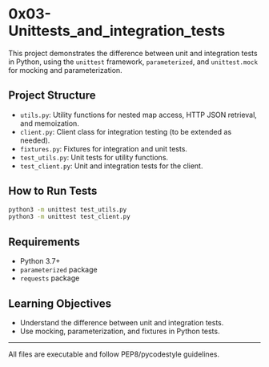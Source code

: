# 0x03-Unittests_and_integration_tests

This project demonstrates the difference between unit and integration tests in Python, using the `unittest` framework, `parameterized`, and `unittest.mock` for mocking and parameterization.

## Project Structure
- `utils.py`: Utility functions for nested map access, HTTP JSON retrieval, and memoization.
- `client.py`: Client class for integration testing (to be extended as needed).
- `fixtures.py`: Fixtures for integration and unit tests.
- `test_utils.py`: Unit tests for utility functions.
- `test_client.py`: Unit and integration tests for the client.

## How to Run Tests

```bash
python3 -m unittest test_utils.py
python3 -m unittest test_client.py
```

## Requirements
- Python 3.7+
- `parameterized` package
- `requests` package

## Learning Objectives
- Understand the difference between unit and integration tests.
- Use mocking, parameterization, and fixtures in Python tests.

---

All files are executable and follow PEP8/pycodestyle guidelines.
